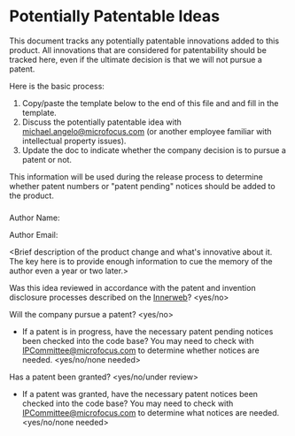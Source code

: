 # <Product Name> Potentially Patentable Ideas

This document tracks any potentially patentable innovations added to this product. All innovations that are considered for patentability should be tracked here, even if the ultimate decision is that we will not pursue a patent.

Here is the basic process:

1.   Copy/paste the template below to the end of this file and and fill in the template.
1.   Discuss the potentially patentable idea with michael.angelo@microfocus.com (or another employee familiar with intellectual property issues).
1.   Update the doc to indicate whether the company decision is to pursue a patent or not.

This information will be used during the release process to determine whether patent numbers or "patent pending" notices should be added to the product.


### <Brief title for potentially patentable idea>

Author Name: <Name of person who checked in the code>

Author Email: <Email address for the author>

<Brief description of the product change and what's innovative about it. The key here is to provide enough information to cue the memory of the author even a year or two later.>

Was this idea reviewed in accordance with the patent and invention disclosure processes described on the [Innerweb](https://intra.microfocus.net/company/invention-disclosure-record/)? <yes/no>

Will the company pursue a patent? <yes/no>
*   If a patent is in progress, have the necessary patent pending notices been checked into the code base? You may need to check with [IPCommittee@microfocus.com](IPCommittee@microfocus.com) to determine whether notices are needed.  <yes/no/none needed>

Has a patent been granted? <yes/no/under review>
*   If a patent was granted, have the necessary patent notices been checked into the code base? You may need to check with [IPCommittee@microfocus.com](IPCommittee@microfocus.com) to determine what notices are needed. <yes/no/none needed>



